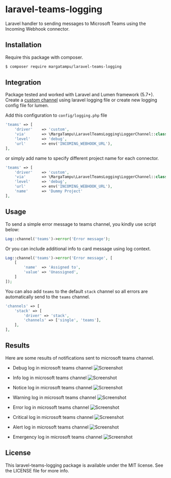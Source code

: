 # laravel-teams-logging

Laravel handler to sending messages to Microsoft Teams using the Incoming Webhook connector.

## Installation

Require this package with composer.

```bash
$ composer require margatampu/laravel-teams-logging
```

## Integration
Package tested and worked with Laravel and Lumen framework (5.7+). Create a [custom channel](https://laravel.com/docs/master/logging#creating-custom-channels) using laravel logging file or create new logging config file for lumen.

Add this configuration to `config/logging.php` file

```php
'teams' => [
    'driver'    => 'custom',
    'via'       => \MargaTampu\LaravelTeamsLogging\LoggerChannel::class,
    'level'     => 'debug',
    'url'       => env('INCOMING_WEBHOOK_URL'),
],
```
or simply add name to specify different project name for each connector.
```php
'teams' => [
    'driver'    => 'custom',
    'via'       => \MargaTampu\LaravelTeamsLogging\LoggerChannel::class,
    'level'     => 'debug',
    'url'       => env('INCOMING_WEBHOOK_URL'),
    'name'      => 'Dummy Project'
],
```

## Usage
To send a simple error message to teams channel, you kindly use script below:

```php
Log::channel('teams')->error('Error message');
```

Or you can include additional info to card message using log context.
```php
Log::channel('teams')->error('Error message', [
    [
        'name'  => 'Assigned to',
        'value' => 'Unassigned',
    ]
]);
```

You can also add `teams` to the default `stack` channel so all errors are automatically send to the `teams` channel.

```php
'channels' => [
    'stack' => [
        'driver' => 'stack',
        'channels' => ['single', 'teams'],
    ],
],
```

## Results
Here are some results of notifications sent to microsoft teams channel.

- Debug log in microsoft teams channel
![Screenshot](https://raw.githubusercontent.com/margatampu/laravel-teams-logging/master/assets/ltl-1debug.png)

- Info log in microsoft teams channel
![Screenshot](https://raw.githubusercontent.com/margatampu/laravel-teams-logging/master/assets/ltl-2info.png)

- Notice log in microsoft teams channel
![Screenshot](https://raw.githubusercontent.com/margatampu/laravel-teams-logging/master/assets/ltl-3notice.png)

- Warning log in microsoft teams channel
![Screenshot](https://raw.githubusercontent.com/margatampu/laravel-teams-logging/master/assets/ltl-4warning.png)

- Error log in microsoft teams channel
![Screenshot](https://raw.githubusercontent.com/margatampu/laravel-teams-logging/master/assets/ltl-5error.png)

- Critical log in microsoft teams channel
![Screenshot](https://raw.githubusercontent.com/margatampu/laravel-teams-logging/master/assets/ltl-6critical.png)

- Alert log in microsoft teams channel
![Screenshot](https://raw.githubusercontent.com/margatampu/laravel-teams-logging/master/assets/ltl-7alert.png)

- Emergency log in microsoft teams channel
![Screenshot](https://raw.githubusercontent.com/margatampu/laravel-teams-logging/master/assets/ltl-8emergency.png)

## License

This laravel-teams-logging package is available under the MIT license. See the LICENSE file for more info.